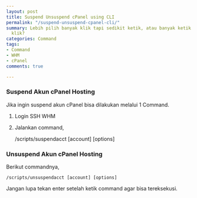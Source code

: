 ```yaml
---
layout: post
title: Suspend Unsuspend cPanel using CLI
permalink: "/suspend-unsuspend-cpanel-cli/"
summary: Lebih pilih banyak klik tapi sedikit ketik, atau banyak ketik tapi sedikit
  klik?
categories: Command
tags:
- Command
- WHM
- cPanel
comments: true

---
```

### Suspend Akun cPanel Hosting

Jika ingin suspend akun cPanel bisa dilakukan melalui 1 Command. 

1. Login SSH WHM
2. Jalankan command, 

    /scripts/suspendacct [account] [options]

### Unsuspend Akun cPanel Hosting

Berikut commandnya,

    /scripts/unsuspendacct [account] [options]

Jangan lupa tekan enter setelah ketik command agar bisa tereksekusi.